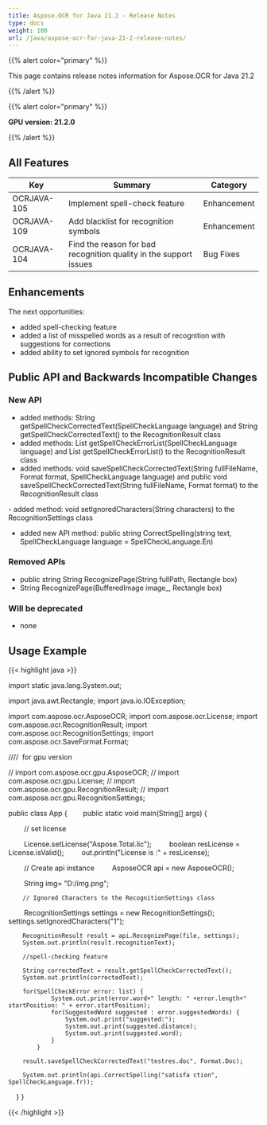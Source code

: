 ```yaml
---
title: Aspose.OCR for Java 21.2 - Release Notes
type: docs
weight: 100
url: /java/aspose-ocr-for-java-21-2-release-notes/
---
```


{{% alert color="primary" %}}

This page contains release notes information for Aspose.OCR for Java 21.2

{{% /alert %}}

{{% alert color="primary" %}}

**GPU version: 21.2.0**

{{% /alert %}}

## All Features

|Key|Summary|Category|
|---|---|---|
|OCRJAVA-105|Implement spell-check feature|Enhancement|
|OCRJAVA-109|Add blacklist for recognition symbols|Enhancement|
|OCRJAVA-104|Find the reason for bad recognition quality in the support issues|Bug Fixes|


## Enhancements

The next opportunities:

- added spell-checking feature
- added a list of misspelled words as a result of recognition with suggestions for corrections
- added ability to set ignored symbols for recognition

## Public API and Backwards Incompatible Changes

### New API



- added methods: String getSpellCheckCorrectedText(SpellCheckLanguage language) and String getSpellCheckCorrectedText() to the RecognitionResult class
- added methods: List<SpellCheckError> getSpellCheckErrorList(SpellCheckLanguage language) and List<SpellCheckError> getSpellCheckErrorList() to the RecognitionResult class
- added methods: void saveSpellCheckCorrectedText(String fullFileName, Format format, SpellCheckLanguage language)
and public void saveSpellCheckCorrectedText(String fullFileName, Format format) to the RecognitionResult class

- added method: void setIgnoredCharacters(String characters) to the RecognitionSettings class

- added new API method: public string CorrectSpelling(string text, SpellCheckLanguage language = SpellCheckLanguage.En)

### Removed APIs

- public string String RecognizePage(String fullPath, Rectangle box)
- String RecognizePage(BufferedImage image_, Rectangle box)


### Will be deprecated

- none

## Usage Example

{{< highlight java >}}

import static java.lang.System.out;

import java.awt.Rectangle;
import java.io.IOException;

import com.aspose.ocr.AsposeOCR;
import com.aspose.ocr.License;
import com.aspose.ocr.RecognitionResult;
import com.aspose.ocr.RecognitionSettings;
import com.aspose.ocr.SaveFormat.Format;

////  for gpu version

// import com.aspose.ocr.gpu.AsposeOCR;
// import com.aspose.ocr.gpu.License;
// import com.aspose.ocr.gpu.RecognitionResult;
// import com.aspose.ocr.gpu.RecognitionSettings;

public class App {
       public static void main(String[] args) {

        // set license    

        License.setLicense("Aspose.Total.lic");
        boolean resLicense = License.isValid();
        out.println("License is :" + resLicense);

        // Create api instance
        AsposeOCR api = new AsposeOCR();

        String img= "D:/img.png";

		// Ignored Characters to the RecognitionSettings class
		
        RecognitionSettings settings = new RecognitionSettings();
		settings.setIgnoredCharacters("1");
			
		RecognitionResult result = api.RecognizePage(file, settings);
		System.out.println(result.recognitionText);
		
		//spell-checking feature
		
		String correctedText = result.getSpellCheckCorrectedText();
		System.out.println(correctedText);
		
		for(SpellCheckError error: list) {
				System.out.print(error.word+" length: " +error.length+" startPosition: " + error.startPosition);
				for(SuggestedWord suggested : error.suggestedWords) {
					System.out.print("suggested:");
					System.out.print(suggested.distance);
					System.out.print(suggested.word);
				}
			}
		
		result.saveSpellCheckCorrectedText("testres.doc", Format.Doc);
			
		System.out.println(api.CorrectSpelling("satisfa ction", SpellCheckLanguage.fr));
    }
}

{{< /highlight >}}
